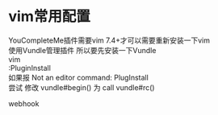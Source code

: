 # vim常用配置
YouCompleteMe插件需要vim 7.4+才可以需要重新安装一下vim  
使用Vundle管理插件 所以要先安装一下Vundle  
vim  
:PluginInstall  
如果报 Not an editor command: PlugInstall  
尝试 修改 vundle#begin()  为 call vundle#rc()  

webhook

